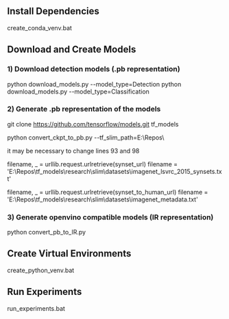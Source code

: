 ## Install Dependencies

create_conda_venv.bat


## Download and Create Models

### 1)  Download detection models (.pb representation)

python download_models.py --model_type=Detection
python download_models.py --model_type=Classification

### 2) Generate .pb representation of the models

git clone https://github.com/tensorflow/models.git tf_models

python convert_ckpt_to_pb.py --tf_slim_path=E:\\Repos\\

it may be necessary to change lines 93 and 98

filename, _ = urllib.request.urlretrieve(synset_url)
filename = 'E:\\Repos\\tf_models\\research\\slim\\datasets\\imagenet_lsvrc_2015_synsets.txt'

filename, _ = urllib.request.urlretrieve(synset_to_human_url)
filename = 'E:\\Repos\\tf_models\\research\\slim\\datasets\\imagenet_metadata.txt'

### 3) Generate openvino compatible models (IR representation)

python convert_pb_to_IR.py

## Create Virtual Environments

create_python_venv.bat

## Run Experiments

run_experiments.bat
